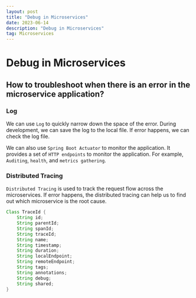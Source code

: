 ```yaml
---
layout: post
title: "Debug in Microservices"
date: 2023-06-14
description: "Debug in Microservices"
tag: Microservices
---
```


# Debug in Microservices

## How to troubleshoot when there is an error in the microservice application?

### Log

We can use `Log` to quickly narrow down the space of the error. During development, we can save the log to the local file. If error happens, we can check the log file.

We can also use `Spring Boot Actuator` to monitor the application. It provides a set of `HTTP endpoints` to monitor the application. For example, `Auditing`, `health`, and `metrics gathering`.

### Distributed Tracing

`Distributed Tracing` is used to track the request flow across the microservices. If error happens, the distributed tracing can help us to find out which microservice is the root cause.

```Java
Class TraceId {
    String id;
    String parentId;
    String spanId;
    String traceId;
    String name;
    String timestamp;
    String duration;
    String localEndpoint;
    String remoteEndpoint;
    String tags;
    String annotations;
    String debug;
    String shared;
}
```

